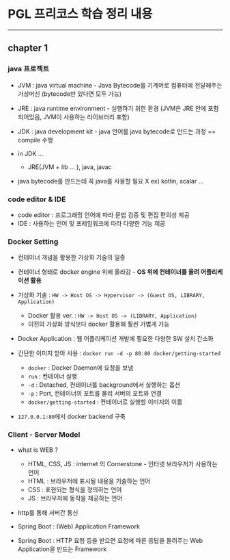 # PGL 프리코스 학습 정리 내용

------

## chapter 1 

### java 프로젝트
- JVM : java virtual machine - Java Bytecode를 기계어로 컴퓨터에 전달해주는 가상머신 (bytecode만 있다면 모두 가능)
- JRE : java runtime environment - 실행하기 위한 환경 (JVM은 JRE 안에 포함되어있음, JVM이 사용하는 라이브러리 포함)
- JDK : java development kit - java 언어를 java bytecode로 만드는 과정 == compile 수행

- in JDK ...
    - JRE(JVM + lib ... ), java, javac

- java bytecode를 만드는데 꼭 java를 사용할 필요 X ex) kotlin, scalar ...

### code editor & IDE
- code editor : 프로그래밍 언어에 따라 문법 검증 및 편집 편의성 제공
- IDE : 사용하는 언어 및 프레임워크에 따라 다양한 기능 제공

### Docker Setting
- 컨테이너 개념을 활용한 가상화 기술의 일종
- 컨테이너 형태로 docker engine 위에 올라감 - **OS 위에 컨테이너를 올려 어플리케이션 활용**

- 가상화 기술 : ```HW -> Host OS -> Hypervisor -> (Guest OS, LIBRARY, Application)```
    - Docker 활용 ver. : ```HW -> Host OS -> (LIBRARY, Application)```
    - 이전의 가상화 방식보다 docker 활용해 훨씬 가볍게 가능

- Docker Application : 웹 어플리케이션 개발에 필요한 다양한 SW 설치 간소화

- 간단한 이미지 받아 사용 : ```docker run -d -p 80:80 docker/getting-started```
    - ```docker``` : Docker Daemon에 요청을 보냄
    - ```run``` : 컨테이너 실행
    - ```-d``` : Detached, 컨테이너를 background에서 실행하는 옵션
    - ```-p``` : Port, 컨테이너의 포트를 물리 서버의 포트와 연결
    - ```docker/getting-started``` : 컨테이너로 실행할 이미지의 이름

- ```127.0.0.1:80```에서 docker backend 구축

### Client - Server Model
- what is WEB ?
    - HTML, CSS, JS : internet 의 Cornerstone - 인터넷 브라우저가 사용하는 언어
    - HTML : 브라우저에 표시될 내용을 기술하는 언어
    - CSS : 표현되는 형식을 정의하는 언어
    - JS : 브라우저에 동작을 제공하는 언어
- http를 통해 서버간 통신

- Spring Boot : (Web) Application Framework
- Spring Boot : HTTP 요청 등을 받으면 요청에 따른 응답을 돌려주는 Web Application을 만드는 Framework